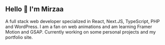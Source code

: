 ## Hello 👋 I'm Mirzaa

A full stack web developer specialized in React, Next.JS, TypeScript, PHP and WordPress. I am a fan on web animations and am learning Framer Motion and GSAP. Currently working on some personal projects and my portfolio site.

<!---
- 👋 Hi, I’m @mirz44
- 👀 I’m interested in ...
- 🌱 I’m currently learning ...
- 💞️ I’m looking to collaborate on ...
- 📫 How to reach me ...
--->

<!---
mirz44/mirz44 is a ✨ special ✨ repository because its `README.md` (this file) appears on your GitHub profile.
You can click the Preview link to take a look at your changes.
--->
